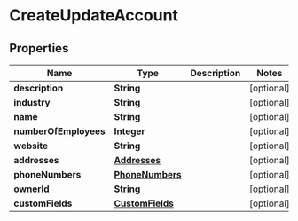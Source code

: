 # CreateUpdateAccount

## Properties
Name | Type | Description | Notes
------------ | ------------- | ------------- | -------------
**description** | **String** |  |  [optional]
**industry** | **String** |  |  [optional]
**name** | **String** |  |  [optional]
**numberOfEmployees** | **Integer** |  |  [optional]
**website** | **String** |  |  [optional]
**addresses** | [**Addresses**](Addresses.md) |  |  [optional]
**phoneNumbers** | [**PhoneNumbers**](PhoneNumbers.md) |  |  [optional]
**ownerId** | **String** |  |  [optional]
**customFields** | [**CustomFields**](CustomFields.md) |  |  [optional]
